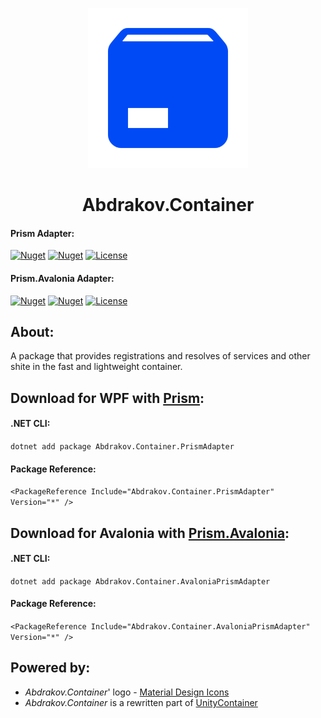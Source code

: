 <p align="center">
  <a>
    <img src="https://github.com/CADindustries/container/blob/main/logos/package-custom.png" alt="Abdrakov.Solutions logo" width="256" height="256">
  </a>
</p>
<h1 align="center">Abdrakov.Container</h1>  

#### Prism Adapter:
[![Nuget](https://img.shields.io/nuget/v/Abdrakov.Container.PrismAdapter.svg)](http://nuget.org/packages/Abdrakov.Container.PrismAdapter)
[![Nuget](https://img.shields.io/nuget/dt/Abdrakov.Container.PrismAdapter.svg)](http://nuget.org/packages/Abdrakov.Container.PrismAdapter)
[![License](https://img.shields.io/badge/license-MIT-blue.svg)](https://github.com/CrackAndDie/Abdrakov.Container/blob/main/LICENSE)

#### Prism.Avalonia Adapter:
[![Nuget](https://img.shields.io/nuget/v/Abdrakov.Container.AvaloniaPrismAdapter.svg)](http://nuget.org/packages/Abdrakov.Container.AvaloniaPrismAdapter)
[![Nuget](https://img.shields.io/nuget/dt/Abdrakov.Container.AvaloniaPrismAdapter.svg)](http://nuget.org/packages/Abdrakov.Container.AvaloniaPrismAdapter)
[![License](https://img.shields.io/badge/license-MIT-blue.svg)](https://github.com/CrackAndDie/Abdrakov.Container/blob/main/LICENSE)

<h2>About:</h2>  

A package that provides registrations and resolves of services and other shite in the fast and lightweight container.

## Download for WPF with [Prism](https://github.com/PrismLibrary/Prism):  

<h4>.NET CLI:</h4>  

```dotnet add package Abdrakov.Container.PrismAdapter```

<h4>Package Reference:</h4>  

```<PackageReference Include="Abdrakov.Container.PrismAdapter" Version="*" />```   

## Download for Avalonia with [Prism.Avalonia](https://github.com/AvaloniaCommunity/Prism.Avalonia):   

<h4>.NET CLI:</h4>  

```dotnet add package Abdrakov.Container.AvaloniaPrismAdapter```

<h4>Package Reference:</h4>  

```<PackageReference Include="Abdrakov.Container.AvaloniaPrismAdapter" Version="*" />```   

<h2>Powered by:</h2>  

- *Abdrakov.Container*' logo - [Material Design Icons](https://materialdesignicons.com/)
- *Abdrakov.Container* is a rewritten part of [UnityContainer](https://github.com/unitycontainer/container)
